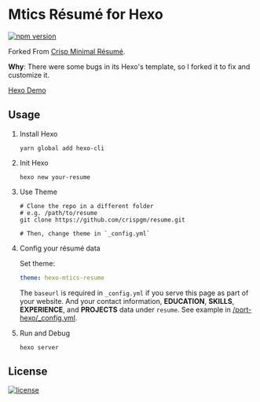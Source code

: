 # Mtics Résumé for Hexo

[![npm version](https://badge.fury.io/js/hexo-theme-crisp-minimal-resume.svg)](https://badge.fury.io/js/hexo-theme-crisp-minimal-resume)

Forked From [Crisp Minimal Résumé](https://github.com/crispgm/resume).

**Why**:  There were some bugs in its Hexo's template, so I forked it to fix and customize it.

[Hexo Demo](https://crispgm.github.io/resume-hexo-example/)

## Usage

1. Install Hexo

    ```shell
    yarn global add hexo-cli
    ```

2. Init Hexo

    ```shell
    hexo new your-resume
    ```

3. Use Theme

    ```shell
    # Clone the repo in a different folder
    # e.g. /path/to/resume
    git clone https://github.com/crispgm/resume.git
    
    # Then, change theme in `_config.yml`
    ```

4. Config your résumé data

    Set theme:

    ```yaml
    theme: hexo-mtics-resume
    ```

    The `baseurl` is required in `_config.yml` if you serve this page as part of your website. And your contact information, __EDUCATION__, __SKILLS__, __EXPERIENCE__, and __PROJECTS__ data under `resume`. See example in [/port-hexo/_config.yml](/_config.yml).

5. Run and Debug

    ```shell
    hexo server
    ```

## License

[![license](https://img.shields.io/github/license/crispgm/resume.svg)](/LICENSE)
